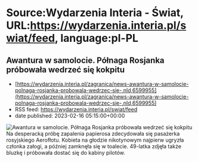 # Source:Wydarzenia Interia - Świat, URL:https://wydarzenia.interia.pl/swiat/feed, language:pl-PL

## Awantura w samolocie. Półnaga Rosjanka próbowała wedrzeć się kokpitu
 - [https://wydarzenia.interia.pl/zagranica/news-awantura-w-samolocie-polnaga-rosjanka-probowala-wedrzec-sie-,nId,6599955](https://wydarzenia.interia.pl/zagranica/news-awantura-w-samolocie-polnaga-rosjanka-probowala-wedrzec-sie-,nId,6599955)
 - RSS feed: https://wydarzenia.interia.pl/swiat/feed
 - date published: 2023-02-16 05:15:00+00:00

<p><a href="https://wydarzenia.interia.pl/zagranica/news-awantura-w-samolocie-polnaga-rosjanka-probowala-wedrzec-sie-,nId,6599955"><img align="left" alt="Awantura w samolocie. Półnaga Rosjanka próbowała wedrzeć się kokpitu" src="https://i.iplsc.com/awantura-w-samolocie-polnaga-rosjanka-probowala-wedrzec-sie/000GRMSQYQWBVFKJ-C321.jpg" /></a>Na desperacką próbę zapalenia papierosa zdecydowała się pasażerka rosyjskiego Aerofłotu. Kobieta na głodzie nikotynowym najpierw ugryzła członka załogi, a później zamknęła się w toalecie. 49-latka zdjęła także bluzkę i próbowała dostać się do kabiny pilotów.</p><br clear="all" />

